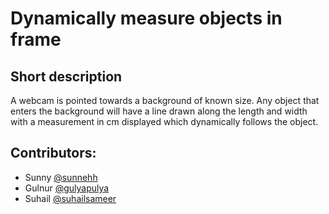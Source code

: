 # Dynamically measure objects in frame

## Short description

A webcam is pointed towards a background of known size. Any object that enters the background will have a line drawn along the length and width with a measurement in cm displayed which dynamically follows the object.

## Contributors: 

- Sunny [@sunnehh](https://github.com/sunnehh)
- Gulnur [@gulyapulya](https://github.com/gulyapulya)
- Suhail [@suhailsameer](https://github.com/suhailsameer)
